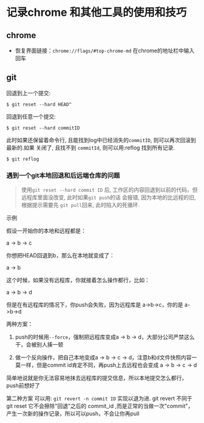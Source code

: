 # 记录chrome 和其他工具的使用和技巧

## chrome

- 恢复界面链接：`chrome://flags/#top-chrome-md` 在chrome的地址栏中输入回车


## git

回退到上一个提交:

`$ git reset --hard HEAD^`

回退到任意一个提交:

`$ git reset --hard commitID`

此时如果还保留着命令行, 且能找到log中已经消失的`commitID`, 则可以再次回滚到最新的.如果 关闭了, 且找不到 `commitId`, 则可以用:reflog 找到所有记录.

`$ git reflog`

### 遇到一个git本地回退和后远端仓库的问题

> 使用`git reset --hard commit ID` 后, 工作区的内容回退到以前的代码，但远程库里面没改变, 此时如果`git push`的话 会报错, 因为本地的比远程的旧, 根据提示需要先 `git pull`回来, 此时陷入的死循环.

  示例


假设一开始你的本地和远程都是：

a -> b -> c

你想把HEAD回退到b，那么在本地就变成了：

a -> b

这个时候，如果没有远程库，你就接着怎么操作都行，比如：

a -> b -> d

但是在有远程库的情况下，你push会失败，因为远程库是 a->b->c，你的是 a->b->d

两种方案：

1. push的时候用`--force`，强制把远程库变成a -> b -> d，大部分公司严禁这么干，会被别人揍一顿

2. 做一个反向操作，把自己本地变成a -> b -> c -> d，注意b和d文件快照内容一莫一样，但是commit id肯定不同，再push上去远程也会变成 a -> b -> c -> d

简单地说就是你无法容易地抹去远程库的提交信息，所以本地提交怎么都行，push前想好了

第二种方案 可以用: `git revert -n commit ID` 实现以退为进.
git revert 不同于 git reset  它不会擦除"回退"之后的 commit_id ,而是正常的当做一次"commit"，产生一次新的操作记录，所以可以push，不会让你再pull


